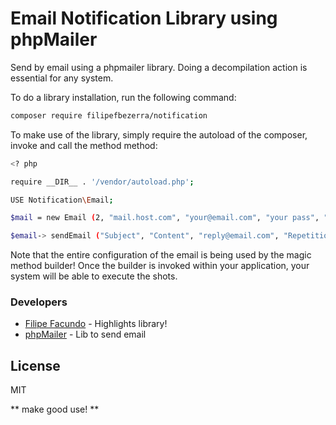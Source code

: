# Email Notification Library using phpMailer

Send by email using a phpmailer library. Doing a decompilation action is essential for any system.

To do a library installation, run the following command:

```sh
composer require filipefbezerra/notification
```

To make use of the library, simply require the autoload of the composer, invoke and call the method method:

```sh
<? php

require __DIR__ . '/vendor/autoload.php';

USE Notification\Email;

$mail = new Email (2, "mail.host.com", "your@email.com", "your pass", "smtp secure (tls / ssl)", "language (example: 'br')", "from@email.com", "From the name");

$email-> sendEmail ("Subject", "Content", "reply@email.com", "Repetition Name", "address@email.com", "Address Name");
```

Note that the entire configuration of the email is being used by the magic method builder! Once the builder is invoked within your application, your system will be able to execute the shots.

### Developers
* [Filipe Facundo] - Highlights library!
* [phpMailer] - Lib to send email

License
----

MIT

** make good use! **

[//]: #
[Filipe Facundo]: <mailto: contato@filipefbezerra.com.br>
[phpMailer]: <https://github.com/PHPMailer/PHPMailer>
